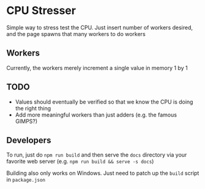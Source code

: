# CPU Stresser
Simple way to stress test the CPU. Just insert number of workers desired, and
the page spawns that many workers to do workers

## Workers
Currently, the workers merely increment a single value in memory 1 by 1

## TODO
- Values should eventually be verified so that we know the CPU is doing
the right thing
- Add more meaningful workers than just adders (e.g. the famous GIMPS?)

## Developers
To run, just do `npm run build` and then serve the `docs` directory
via your favorite web server (e.g. `npm run build && serve -s docs`)

Building also only works on Windows. Just need to patch up the `build` script
in `package.json`
